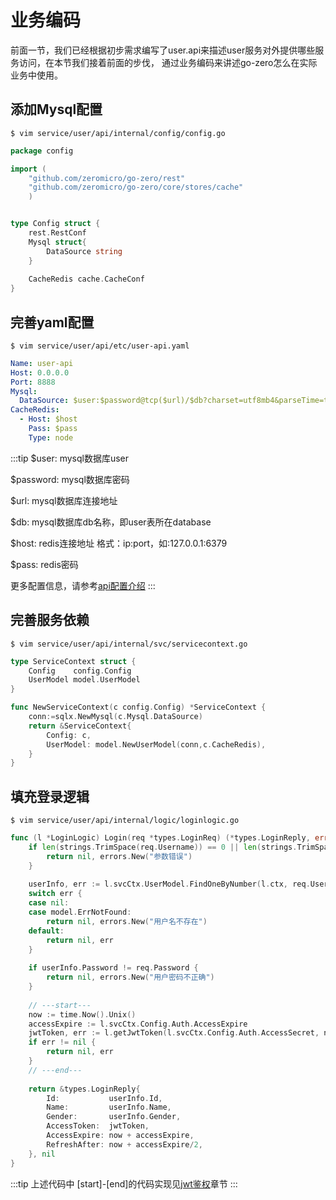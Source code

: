 # 业务编码
前面一节，我们已经根据初步需求编写了user.api来描述user服务对外提供哪些服务访问，在本节我们接着前面的步伐，
通过业务编码来讲述go-zero怎么在实际业务中使用。

## 添加Mysql配置
```shell
$ vim service/user/api/internal/config/config.go
```
```go
package config

import (
    "github.com/zeromicro/go-zero/rest"
    "github.com/zeromicro/go-zero/core/stores/cache"
    )


type Config struct {
    rest.RestConf
    Mysql struct{
        DataSource string
    }
    
    CacheRedis cache.CacheConf
}
```

## 完善yaml配置
```shell
$ vim service/user/api/etc/user-api.yaml
```
```yaml
Name: user-api
Host: 0.0.0.0
Port: 8888
Mysql:
  DataSource: $user:$password@tcp($url)/$db?charset=utf8mb4&parseTime=true&loc=Asia%2FShanghai
CacheRedis:
  - Host: $host
    Pass: $pass
    Type: node
```

:::tip
$user: mysql数据库user

$password: mysql数据库密码

$url: mysql数据库连接地址

$db: mysql数据库db名称，即user表所在database

$host: redis连接地址 格式：ip:port，如:127.0.0.1:6379

$pass: redis密码

更多配置信息，请参考[api配置介绍](../configuration/api)
:::

## 完善服务依赖
```shell
$ vim service/user/api/internal/svc/servicecontext.go
```
```go
type ServiceContext struct {
    Config    config.Config
    UserModel model.UserModel
}

func NewServiceContext(c config.Config) *ServiceContext {
    conn:=sqlx.NewMysql(c.Mysql.DataSource)
    return &ServiceContext{
        Config: c,
        UserModel: model.NewUserModel(conn,c.CacheRedis),
    }
}
```
## 填充登录逻辑
```shell
$ vim service/user/api/internal/logic/loginlogic.go
```

```go
func (l *LoginLogic) Login(req *types.LoginReq) (*types.LoginReply, error) {
    if len(strings.TrimSpace(req.Username)) == 0 || len(strings.TrimSpace(req.Password)) == 0 {
        return nil, errors.New("参数错误")
    }
    
    userInfo, err := l.svcCtx.UserModel.FindOneByNumber(l.ctx, req.Username)
    switch err {
    case nil:
    case model.ErrNotFound:
        return nil, errors.New("用户名不存在")
    default:
        return nil, err
    }
    
    if userInfo.Password != req.Password {
        return nil, errors.New("用户密码不正确")
    }
    
    // ---start---
    now := time.Now().Unix()
    accessExpire := l.svcCtx.Config.Auth.AccessExpire
    jwtToken, err := l.getJwtToken(l.svcCtx.Config.Auth.AccessSecret, now, l.svcCtx.Config.Auth.AccessExpire, userInfo.Id)
    if err != nil {
        return nil, err
    }
    // ---end---
    
    return &types.LoginReply{
        Id:           userInfo.Id,
        Name:         userInfo.Name,
        Gender:       userInfo.Gender,
        AccessToken:  jwtToken,
        AccessExpire: now + accessExpire,
        RefreshAfter: now + accessExpire/2,
    }, nil
}  
```

:::tip
上述代码中 [start]-[end]的代码实现见[jwt鉴权](jwt.md)章节
:::
